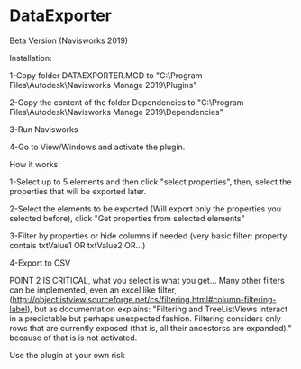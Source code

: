 # DataExporter
Beta Version (Navisworks 2019)

Installation:

1-Copy folder DATAEXPORTER.MGD to "C:\Program Files\Autodesk\Navisworks Manage 2019\Plugins"

2-Copy the content of the folder Dependencies to "C:\Program Files\Autodesk\Navisworks Manage 2019\Dependencies"

3-Run Navisworks

4-Go to View/Windows and activate the plugin.

How it works:

1-Select up to 5 elements and then click "select properties", then, select the properties that will be exported later.

2-Select the elements to be exported (Will export only the properties you selected before), click "Get properties from selected elements"

3-Filter by properties or hide columns if needed (very basic filter: property contais txtValue1 OR txtValue2 OR...)

4-Export to CSV

POINT 2 IS CRITICAL, what you select is what you get...
Many other filters can be implemented, even an excel like filter, (http://objectlistview.sourceforge.net/cs/filtering.html#column-filtering-label), but as documentation explains:
"Filtering and TreeListViews interact in a predictable but perhaps unexpected fashion.
Filtering considers only rows that are currently exposed (that is, all their ancestorss are expanded)."
because of that is is not activated.


Use the plugin at your own risk
